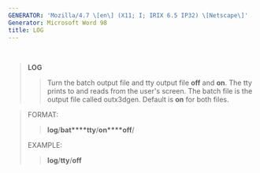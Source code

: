 ```yaml
---
GENERATOR: 'Mozilla/4.7 \[en\] (X11; I; IRIX 6.5 IP32) \[Netscape\]'
Generator: Microsoft Word 98
title: LOG
---
```


 

> **LOG**
>
> > Turn the batch output file and tty output file **off** and **on**.
> > The tty prints to and reads from the user's screen. The batch file
> > is the output file called outx3dgen. Default is **on** for both
> > files.

> FORMAT:
>
> > **log**/**bat****tty**/**on****off**/
>
> EXAMPLE:
>
> > **log**/**tty**/**off**
